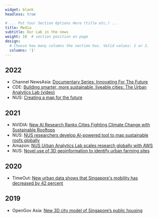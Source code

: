 ```yaml
---
widget: blank
headless: true

# ... Put Your Section Options Here (title etc.) ...
title: Media
subtitle: Our Lab in the news
weight: 10  # section position on page
design:
  # Choose how many columns the section has. Valid values: 1 or 2.
  columns: '1'
---
```


## 2022

* Channel NewsAsia: [Documentary Series: Innovating For The Future](https://medicine.nus.edu.sg/nursing/2022/05/cna-documentary-series-innovating-for-the-future/)
* CDE: [Building smarter, more sustainable, liveable cities: The Urban Analytics Lab (video)](https://vimeo.com/764033095)
* NUS: [Creating a map for the future](https://news.nus.edu.sg/creating-a-map-for-the-future)

## 2021

* NVIDIA: [New AI Research Ranks Cities Fighting Climate Change with Sustainable Rooftops](https://developer.nvidia.com/blog/new-ai-research-ranks-cities-fighting-climate-change-with-sustainable-rooftops/)
* NUS: [NUS researchers develop AI-powered tool to map sustainable roofs globally](https://news.nus.edu.sg/nus-researchers-develop-ai-powered-tool-to-map-sustainable-roofs-globally/)
* Amazon: [NUS Urban Analytics Lab scales research globally with AWS](https://aws.amazon.com/blogs/publicsector/nus-urban-analytics-lab-scales-research-globally-aws/)
* NUS: [Novel use of 3D geoinformation to identify urban farming sites](https://news.nus.edu.sg/novel-use-of-3d-geoinformation-to-identify-urban-farming-sites/)

## 2020

* TimeOut: [New urban data shows that Singapore's mobility has decreased by 42 percent](https://www.timeout.com/singapore/news/new-urban-data-shows-that-singapores-mobility-has-decreased-by-42-percent-041520)

## 2019

* OpenGov Asia: [New 3D city model of Singapore’s public housing](https://opengovasia.com/new-3d-city-model-of-singapores-public-housing/)